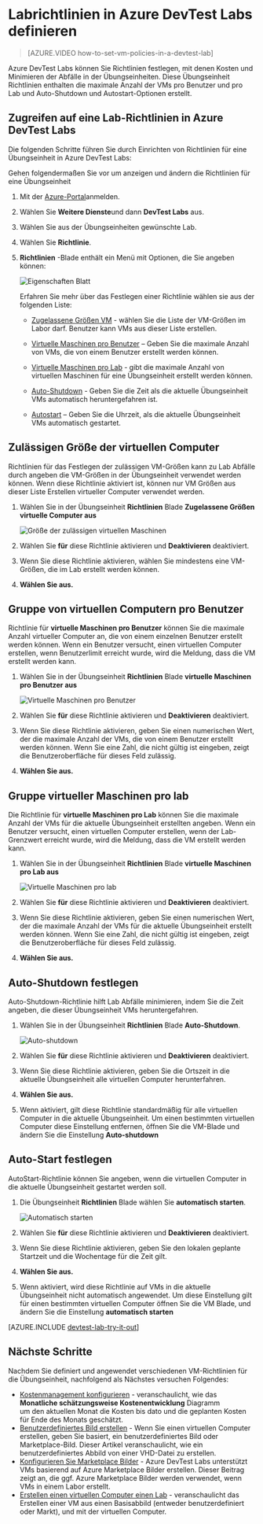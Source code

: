 <properties
    pageTitle="Definieren Sie labrichtlinien in Azure DevTest Labs | Microsoft Azure"
    description="Informationen Sie zum labrichtlinien wie VM Größen maximale VMs pro Benutzer und Herunterfahren Automatisierung definieren."
    services="devtest-lab,virtual-machines"
    documentationCenter="na"
    authors="tomarcher"
    manager="douge"
    editor=""/>

<tags
    ms.service="devtest-lab"
    ms.workload="na"
    ms.tgt_pltfrm="na"
    ms.devlang="na"
    ms.topic="article"
    ms.date="09/12/2016"
    ms.author="tarcher"/>

# <a name="define-lab-policies-in-azure-devtest-labs"></a>Labrichtlinien in Azure DevTest Labs definieren

> [AZURE.VIDEO how-to-set-vm-policies-in-a-devtest-lab]

Azure DevTest Labs können Sie Richtlinien festlegen, mit denen Kosten und Minimieren der Abfälle in der Übungseinheiten. Diese Übungseinheit Richtlinien enthalten die maximale Anzahl der VMs pro Benutzer und pro Lab und Auto-Shutdown und Autostart-Optionen erstellt. 

## <a name="accessing-a-labs-policies-in-azure-devtest-labs"></a>Zugreifen auf eine Lab-Richtlinien in Azure DevTest Labs

Die folgenden Schritte führen Sie durch Einrichten von Richtlinien für eine Übungseinheit in Azure DevTest Labs:

Gehen folgendermaßen Sie vor um anzeigen und ändern die Richtlinien für eine Übungseinheit

1. Mit der [Azure-Portal](http://go.microsoft.com/fwlink/p/?LinkID=525040)anmelden.

1. Wählen Sie **Weitere Dienste**und dann **DevTest Labs** aus.

1. Wählen Sie aus der Übungseinheiten gewünschte Lab.   

1. Wählen Sie **Richtlinie**.

1. **Richtlinien** -Blade enthält ein Menü mit Optionen, die Sie angeben können: 

    ![Eigenschaften Blatt](./media/devtest-lab-set-lab-policy/policies.png)

    Erfahren Sie mehr über das Festlegen einer Richtlinie wählen sie aus der folgenden Liste:

    - [Zugelassene Größen VM](#set-allowed-virtual-machine-sizes) - wählen Sie die Liste der VM-Größen im Labor darf. Benutzer kann VMs aus dieser Liste erstellen.

    - [Virtuelle Maschinen pro Benutzer](#set-virtual-machines-per-user) – Geben Sie die maximale Anzahl von VMs, die von einem Benutzer erstellt werden können. 

    - [Virtuelle Maschinen pro Lab](#set-virtual-machines-per-lab) - gibt die maximale Anzahl von virtuellen Maschinen für eine Übungseinheit erstellt werden können. 

    - [Auto-Shutdown](#set-auto-shutdown) - Geben Sie die Zeit als die aktuelle Übungseinheit VMs automatisch heruntergefahren ist.

    - [Autostart](#set-auto-start) – Geben Sie die Uhrzeit, als die aktuelle Übungseinheit VMs automatisch gestartet.

## <a name="set-allowed-virtual-machine-sizes"></a>Zulässigen Größe der virtuellen Computer

Richtlinien für das Festlegen der zulässigen VM-Größen kann zu Lab Abfälle durch angeben die VM-Größen in der Übungseinheit verwendet werden können. Wenn diese Richtlinie aktiviert ist, können nur VM Größen aus dieser Liste Erstellen virtueller Computer verwendet werden.

1. Wählen Sie in der Übungseinheit **Richtlinien** Blade **Zugelassene Größen virtuelle Computer aus**

    ![Größe der zulässigen virtuellen Maschinen](./media/devtest-lab-set-lab-policy/allowed-vm-sizes.png)
 
1. Wählen Sie **für** diese Richtlinie aktivieren und **Deaktivieren** deaktiviert.

1. Wenn Sie diese Richtlinie aktivieren, wählen Sie mindestens eine VM-Größen, die im Lab erstellt werden können.

1. **Wählen Sie aus.**

## <a name="set-virtual-machines-per-user"></a>Gruppe von virtuellen Computern pro Benutzer

Richtlinie für **virtuelle Maschinen pro Benutzer** können Sie die maximale Anzahl virtueller Computer an, die von einem einzelnen Benutzer erstellt werden können. Wenn ein Benutzer versucht, einen virtuellen Computer erstellen, wenn Benutzerlimit erreicht wurde, wird die Meldung, dass die VM erstellt werden kann. 

1. Wählen Sie in der Übungseinheit **Richtlinien** Blade **virtuelle Maschinen pro Benutzer aus**

    ![Virtuelle Maschinen pro Benutzer](./media/devtest-lab-set-lab-policy/max-vms-per-user.png)

1. Wählen Sie **für** diese Richtlinie aktivieren und **Deaktivieren** deaktiviert.

1. Wenn Sie diese Richtlinie aktivieren, geben Sie einen numerischen Wert, der die maximale Anzahl der VMs, die von einem Benutzer erstellt werden können. Wenn Sie eine Zahl, die nicht gültig ist eingeben, zeigt die Benutzeroberfläche für dieses Feld zulässig.

1. **Wählen Sie aus.**

## <a name="set-virtual-machines-per-lab"></a>Gruppe virtueller Maschinen pro lab

Die Richtlinie für **virtuelle Maschinen pro Lab** können Sie die maximale Anzahl der VMs für die aktuelle Übungseinheit erstellten angeben. Wenn ein Benutzer versucht, einen virtuellen Computer erstellen, wenn der Lab-Grenzwert erreicht wurde, wird die Meldung, dass die VM erstellt werden kann. 

1. Wählen Sie in der Übungseinheit **Richtlinien** Blade **virtuelle Maschinen pro Lab aus**

    ![Virtuelle Maschinen pro lab](./media/devtest-lab-set-lab-policy/total-vms-allowed.png)

1. Wählen Sie **für** diese Richtlinie aktivieren und **Deaktivieren** deaktiviert.

1. Wenn Sie diese Richtlinie aktivieren, geben Sie einen numerischen Wert, der die maximale Anzahl der VMs für die aktuelle Übungseinheit erstellt werden können. Wenn Sie eine Zahl, die nicht gültig ist eingeben, zeigt die Benutzeroberfläche für dieses Feld zulässig.

1. **Wählen Sie aus.**

## <a name="set-auto-shutdown"></a>Auto-Shutdown festlegen

Auto-Shutdown-Richtlinie hilft Lab Abfälle minimieren, indem Sie die Zeit angeben, die dieser Übungseinheit VMs heruntergefahren.

1. Wählen Sie in der Übungseinheit **Richtlinien** Blade **Auto-Shutdown**.

    ![Auto-shutdown](./media/devtest-lab-set-lab-policy/auto-shutdown.png)

1. Wählen Sie **für** diese Richtlinie aktivieren und **Deaktivieren** deaktiviert.

1. Wenn Sie diese Richtlinie aktivieren, geben Sie die Ortszeit in die aktuelle Übungseinheit alle virtuellen Computer herunterfahren.

1. **Wählen Sie aus.**

1. Wenn aktiviert, gilt diese Richtlinie standardmäßig für alle virtuellen Computer in die aktuelle Übungseinheit. Um einen bestimmten virtuellen Computer diese Einstellung entfernen, öffnen Sie die VM-Blade und ändern Sie die Einstellung **Auto-shutdown** 

## <a name="set-auto-start"></a>Auto-Start festlegen

AutoStart-Richtlinie können Sie angeben, wenn die virtuellen Computer in die aktuelle Übungseinheit gestartet werden soll.  

1. Die Übungseinheit **Richtlinien** Blade wählen Sie **automatisch starten**.

    ![Automatisch starten](./media/devtest-lab-set-lab-policy/auto-start.png)

1. Wählen Sie **für** diese Richtlinie aktivieren und **Deaktivieren** deaktiviert.

1. Wenn Sie diese Richtlinie aktivieren, geben Sie den lokalen geplante Startzeit und die Wochentage für die Zeit gilt. 

1. **Wählen Sie aus.**

1. Wenn aktiviert, wird diese Richtlinie auf VMs in die aktuelle Übungseinheit nicht automatisch angewendet. Um diese Einstellung gilt für einen bestimmten virtuellen Computer öffnen Sie die VM Blade, und ändern Sie die Einstellung **automatisch starten** 

[AZURE.INCLUDE [devtest-lab-try-it-out](../../includes/devtest-lab-try-it-out.md)]

## <a name="next-steps"></a>Nächste Schritte

Nachdem Sie definiert und angewendet verschiedenen VM-Richtlinien für die Übungseinheit, nachfolgend als Nächstes versuchen Folgendes:

- [Kostenmanagement konfigurieren](./devtest-lab-configure-cost-management.md) - veranschaulicht, wie das **Monatliche schätzungsweise Kostenentwicklung** Diagramm  
um den aktuellen Monat die Kosten bis dato und die geplanten Kosten für Ende des Monats geschätzt.
- [Benutzerdefiniertes Bild erstellen](./devtest-lab-create-template.md) - Wenn Sie einen virtuellen Computer erstellen, geben Sie basiert, ein benutzerdefiniertes Bild oder Marketplace-Bild. Dieser Artikel veranschaulicht, wie ein benutzerdefiniertes Abbild von einer VHD-Datei zu erstellen.
- [Konfigurieren Sie Marketplace Bilder](./devtest-lab-configure-marketplace-images.md) - Azure DevTest Labs unterstützt VMs basierend auf Azure Marketplace Bilder erstellen. Dieser Beitrag zeigt an, die ggf. Azure Marketplace Bilder werden verwendet, wenn VMs in einem Labor erstellt.
- [Erstellen einen virtuellen Computer einen Lab](./devtest-lab-add-vm-with-artifacts.md) - veranschaulicht das Erstellen einer VM aus einen Basisabbild (entweder benutzerdefiniert oder Markt), und mit der virtuellen Computer.

